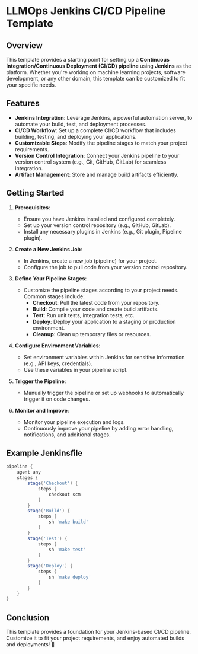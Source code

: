# LLMOps Jenkins CI/CD Pipeline Template

## Overview

This template provides a starting point for setting up a **Continuous Integration/Continuous Deployment (CI/CD) pipeline** using **Jenkins** as the platform. Whether you're working on machine learning projects, software development, or any other domain, this template can be customized to fit your specific needs.

## Features

- **Jenkins Integration**: Leverage Jenkins, a powerful automation server, to automate your build, test, and deployment processes.
- **CI/CD Workflow**: Set up a complete CI/CD workflow that includes building, testing, and deploying your applications.
- **Customizable Steps**: Modify the pipeline stages to match your project requirements.
- **Version Control Integration**: Connect your Jenkins pipeline to your version control system (e.g., Git, GitHub, GitLab) for seamless integration.
- **Artifact Management**: Store and manage build artifacts efficiently.

## Getting Started

1. **Prerequisites**:
   - Ensure you have Jenkins installed and configured completely.
   - Set up your version control repository (e.g., GitHub, GitLab).
   - Install any necessary plugins in Jenkins (e.g., Git plugin, Pipeline plugin).

2. **Create a New Jenkins Job**:
   - In Jenkins, create a new job (pipeline) for your project.
   - Configure the job to pull code from your version control repository.

3. **Define Your Pipeline Stages**:
   - Customize the pipeline stages according to your project needs. Common stages include:
     - **Checkout**: Pull the latest code from your repository.
     - **Build**: Compile your code and create build artifacts.
     - **Test**: Run unit tests, integration tests, etc.
     - **Deploy**: Deploy your application to a staging or production environment.
     - **Cleanup**: Clean up temporary files or resources.

4. **Configure Environment Variables**:
   - Set environment variables within Jenkins for sensitive information (e.g., API keys, credentials).
   - Use these variables in your pipeline script.

5. **Trigger the Pipeline**:
   - Manually trigger the pipeline or set up webhooks to automatically trigger it on code changes.

6. **Monitor and Improve**:
   - Monitor your pipeline execution and logs.
   - Continuously improve your pipeline by adding error handling, notifications, and additional stages.

## Example Jenkinsfile

```groovy
pipeline {
    agent any
    stages {
        stage('Checkout') {
            steps {
                checkout scm
            }
        }
        stage('Build') {
            steps {
                sh 'make build'
            }
        }
        stage('Test') {
            steps {
                sh 'make test'
            }
        }
        stage('Deploy') {
            steps {
                sh 'make deploy'
            }
        }
    }
}
```

## Conclusion

This template provides a foundation for your Jenkins-based CI/CD pipeline. Customize it to fit your project requirements, and enjoy automated builds and deployments! 🚀
